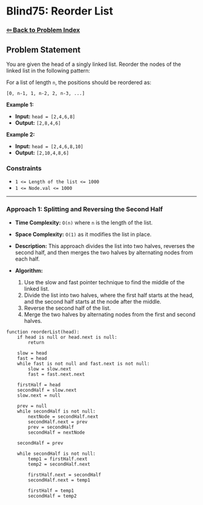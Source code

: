 # Blind75: Reorder List

### [⇦ Back to Problem Index](../../index.md)

## Problem Statement

You are given the head of a singly linked list. Reorder the nodes of the linked list in the following pattern:

For a list of length `n`, the positions should be reordered as:

`[0, n-1, 1, n-2, 2, n-3, ...]`

**Example 1:**

-   **Input:** `head = [2,4,6,8]`
-   **Output:** `[2,8,4,6]`

**Example 2:**

-   **Input:** `head = [2,4,6,8,10]`
-   **Output:** `[2,10,4,8,6]`

### Constraints

-   `1 <= Length of the list <= 1000`
-   `1 <= Node.val <= 1000`

---

### Approach 1: Splitting and Reversing the Second Half

-   **Time Complexity:** `O(n)` where `n` is the length of the list.
-   **Space Complexity:** `O(1)` as it modifies the list in place.
-   **Description:** This approach divides the list into two halves, reverses the second half, and then merges the two halves by alternating nodes from each half.
-   **Algorithm:**

    1. Use the slow and fast pointer technique to find the middle of the linked list.
    2. Divide the list into two halves, where the first half starts at the head, and the second half starts at the node after the middle.
    3. Reverse the second half of the list.
    4. Merge the two halves by alternating nodes from the first and second halves.

```pseudo
function reorderList(head):
	if head is null or head.next is null:
		return

	slow = head
	fast = head
	while fast is not null and fast.next is not null:
		slow = slow.next
		fast = fast.next.next

	firstHalf = head
	secondHalf = slow.next
	slow.next = null

	prev = null
	while secondHalf is not null:
		nextNode = secondHalf.next
		secondHalf.next = prev
		prev = secondHalf
		secondHalf = nextNode

	secondHalf = prev

	while secondHalf is not null:
		temp1 = firstHalf.next
		temp2 = secondHalf.next

		firstHalf.next = secondHalf
		secondHalf.next = temp1

		firstHalf = temp1
		secondHalf = temp2
```
